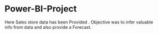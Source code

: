 # Power-BI-Project

Here Sales store data has been Provided .
Objective was to infer valuable info from data and also provide a Forecast.
